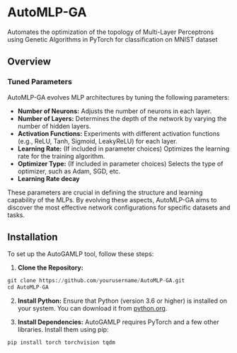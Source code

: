 # AutoMLP-GA
Automates the optimization of the topology of Multi-Layer Perceptrons using Genetic Algorithms in PyTorch for classification on MNIST dataset 

## Overview
### Tuned Parameters
AutoMLP-GA evolves MLP architectures by tuning the following parameters:
- **Number of Neurons:** Adjusts the number of neurons in each layer.
- **Number of Layers:** Determines the depth of the network by varying the number of hidden layers.
- **Activation Functions:** Experiments with different activation functions (e.g., ReLU, Tanh, Sigmoid, LeakyReLU) for each layer.
- **Learning Rate:** (If included in parameter choices) Optimizes the learning rate for the training algorithm.
- **Optimizer Type:** (If included in parameter choices) Selects the type of optimizer, such as Adam, SGD, etc.
- **Learning Rate decay** 

These parameters are crucial in defining the structure and learning capability of the MLPs. By evolving these aspects, AutoMLP-GA aims to discover the most effective network configurations for specific datasets and tasks.

## Installation

To set up the AutoGAMLP tool, follow these steps:

1. **Clone the Repository:**
```python
git clone https://github.com/yourusername/AutoMLP-GA.git
cd AutoMLP-GA
```
2. **Install Python:**
Ensure that Python (version 3.6 or higher) is installed on your system. You can download it from [python.org](https://www.python.org/downloads/).

3. **Install Dependencies:**
AutoGAMLP requires PyTorch and a few other libraries. Install them using pip:
```python
pip install torch torchvision tqdm
```
